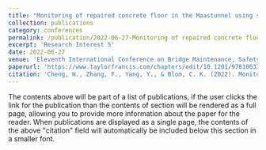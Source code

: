 ```yaml
---
title: "Monitoring of repaired concrete floor in the Maastunnel using smart aggregates"
collection: publications
category: conferences
permalink: /publication/2022-06-27-Monitoring of repaired concrete floor in the Maastunnel using smart aggregates
excerpt: 'Research Interest 5'
date: 2022-06-27
venue: 'Eleventh International Conference on Bridge Maintenance, Safety and Management'
paperurl: 'https://www.taylorfrancis.com/chapters/edit/10.1201/9781003322641-57/monitoring-repaired-concrete-floor-maastunnel-using-smart-aggregates-hao-cheng-fengqiao-zhang-yuguang-yang-kees-blom'
citation: 'Cheng, H., Zhang, F., Yang, Y., & Blom, C. K. (2022). Monitoring of repaired concrete floor in the Maastunnel using smart aggregates. In Bridge Safety, Maintenance, Management, Life-Cycle, Resilience and Sustainability (pp. 493-500). CRC Press.'
---
```


The contents above will be part of a list of publications, if the user clicks the link for the publication than the contents of section will be rendered as a full page, allowing you to provide more information about the paper for the reader. When publications are displayed as a single page, the contents of the above "citation" field will automatically be included below this section in a smaller font.
